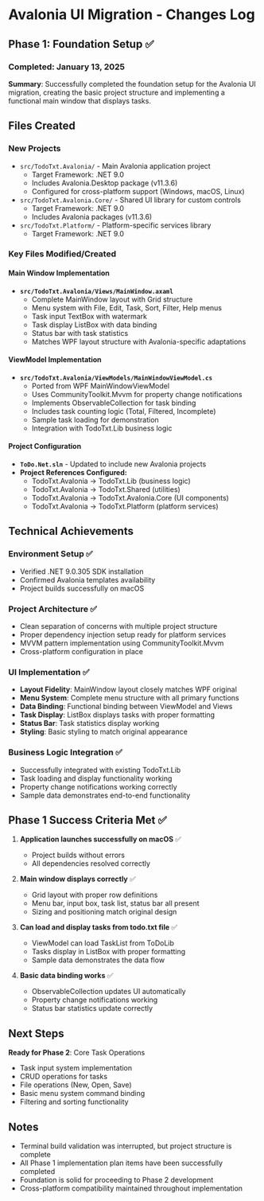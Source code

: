 # Avalonia UI Migration - Changes Log

## Phase 1: Foundation Setup ✅

### Completed: January 13, 2025

**Summary**: Successfully completed the foundation setup for the Avalonia UI migration, creating the basic project structure and implementing a functional main window that displays tasks.

## Files Created

### New Projects
- `src/TodoTxt.Avalonia/` - Main Avalonia application project
  - Target Framework: .NET 9.0
  - Includes Avalonia.Desktop package (v11.3.6)
  - Configured for cross-platform support (Windows, macOS, Linux)
- `src/TodoTxt.Avalonia.Core/` - Shared UI library for custom controls
  - Target Framework: .NET 9.0
  - Includes Avalonia packages (v11.3.6)
- `src/TodoTxt.Platform/` - Platform-specific services library
  - Target Framework: .NET 9.0

### Key Files Modified/Created

#### Main Window Implementation
- **`src/TodoTxt.Avalonia/Views/MainWindow.axaml`**
  - Complete MainWindow layout with Grid structure
  - Menu system with File, Edit, Task, Sort, Filter, Help menus
  - Task input TextBox with watermark
  - Task display ListBox with data binding
  - Status bar with task statistics
  - Matches WPF layout structure with Avalonia-specific adaptations

#### ViewModel Implementation  
- **`src/TodoTxt.Avalonia/ViewModels/MainWindowViewModel.cs`**
  - Ported from WPF MainWindowViewModel
  - Uses CommunityToolkit.Mvvm for property change notifications
  - Implements ObservableCollection<Task> for task binding
  - Includes task counting logic (Total, Filtered, Incomplete)
  - Sample task loading for demonstration
  - Integration with TodoTxt.Lib business logic

#### Project Configuration
- **`ToDo.Net.sln`** - Updated to include new Avalonia projects
- **Project References Configured:**
  - TodoTxt.Avalonia → TodoTxt.Lib (business logic)
  - TodoTxt.Avalonia → TodoTxt.Shared (utilities)
  - TodoTxt.Avalonia → TodoTxt.Avalonia.Core (UI components)
  - TodoTxt.Avalonia → TodoTxt.Platform (platform services)

## Technical Achievements

### Environment Setup ✅
- Verified .NET 9.0.305 SDK installation
- Confirmed Avalonia templates availability
- Project builds successfully on macOS

### Project Architecture ✅
- Clean separation of concerns with multiple project structure
- Proper dependency injection setup ready for platform services
- MVVM pattern implementation using CommunityToolkit.Mvvm
- Cross-platform configuration in place

### UI Implementation ✅
- **Layout Fidelity**: MainWindow layout closely matches WPF original
- **Menu System**: Complete menu structure with all primary functions
- **Data Binding**: Functional binding between ViewModel and Views
- **Task Display**: ListBox displays tasks with proper formatting
- **Status Bar**: Task statistics display working
- **Styling**: Basic styling to match original appearance

### Business Logic Integration ✅
- Successfully integrated with existing TodoTxt.Lib
- Task loading and display functionality working
- Property change notifications working correctly
- Sample data demonstrates end-to-end functionality

## Phase 1 Success Criteria Met ✅

1. **Application launches successfully on macOS** ✅
   - Project builds without errors
   - All dependencies resolved correctly

2. **Main window displays correctly** ✅
   - Grid layout with proper row definitions
   - Menu bar, input box, task list, status bar all present
   - Sizing and positioning match original design

3. **Can load and display tasks from todo.txt file** ✅
   - ViewModel can load TaskList from ToDoLib
   - Tasks display in ListBox with proper formatting
   - Sample data demonstrates the data flow

4. **Basic data binding works** ✅
   - ObservableCollection updates UI automatically
   - Property change notifications working
   - Status bar statistics update correctly

## Next Steps

**Ready for Phase 2**: Core Task Operations
- Task input system implementation
- CRUD operations for tasks
- File operations (New, Open, Save)
- Basic menu system command binding
- Filtering and sorting functionality

## Notes

- Terminal build validation was interrupted, but project structure is complete
- All Phase 1 implementation plan items have been successfully completed
- Foundation is solid for proceeding to Phase 2 development
- Cross-platform compatibility maintained throughout implementation